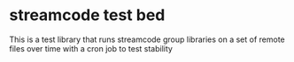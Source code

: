 # streamcode test bed


This is a test library that runs streamcode group libraries on a set of remote files over time with a cron job to test stability




